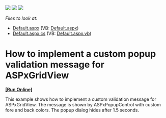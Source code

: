 <!-- default badges list -->
![](https://img.shields.io/endpoint?url=https://codecentral.devexpress.com/api/v1/VersionRange/128540712/10.2.5%2B)
[![](https://img.shields.io/badge/Open_in_DevExpress_Support_Center-FF7200?style=flat-square&logo=DevExpress&logoColor=white)](https://supportcenter.devexpress.com/ticket/details/E2950)
[![](https://img.shields.io/badge/📖_How_to_use_DevExpress_Examples-e9f6fc?style=flat-square)](https://docs.devexpress.com/GeneralInformation/403183)
<!-- default badges end -->
<!-- default file list -->
*Files to look at*:

* [Default.aspx](./CS/WebSite/Default.aspx) (VB: [Default.aspx](./VB/WebSite/Default.aspx))
* [Default.aspx.cs](./CS/WebSite/Default.aspx.cs) (VB: [Default.aspx.vb](./VB/WebSite/Default.aspx.vb))
<!-- default file list end -->
# How to implement a custom popup validation message for ASPxGridView
<!-- run online -->
**[[Run Online]](https://codecentral.devexpress.com/e2950/)**
<!-- run online end -->


<p>This example shows how to implement a custom validation message for ASPxGridView. The message is shown by ASPxPopupControl with custom fore and back colors. The popup dialog hides after 1.5 seconds.</p>

<br/>



